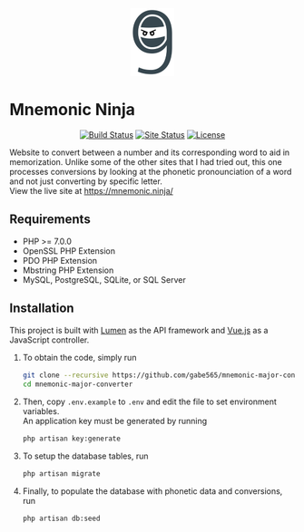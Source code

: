<p align="center">
    <a href="https://mnemonic.ninja/convert">
        <img src="/public/images/mnemonic-ninja.png?raw=true" title="Mnemonic Ninja Logo" height="120">
    </a>
</p>

# Mnemonic Ninja
<p align="center">
    <a href="https://travis-ci.org/gabe565/mnemonic-major-converter"><img src="https://img.shields.io/travis/gabe565/mnemonic-major-converter.svg" alt="Build Status"></a>
    <a href="https://mnemonic.ninja/convert"><img src="https://img.shields.io/website-up-down-green-red/https/mnemonic.ninja.svg?label=site+status" alt="Site Status"></a>
    <a href="https://github.com/gabe565/mnemonic-major-converter/blob/master/LICENSE"><img src="https://img.shields.io/github/license/gabe565/mnemonic-major-converter.svg" alt="License"></a>
</p>

Website to convert between a number and its corresponding word to aid in memorization. Unlike some of the other sites that I had tried out, this one processes conversions by looking at the phonetic pronounciation of a word and not just converting by specific letter.     
View the live site at <https://mnemonic.ninja/>

## Requirements
  - PHP >= 7.0.0
  - OpenSSL PHP Extension
  - PDO PHP Extension
  - Mbstring PHP Extension
  - MySQL, PostgreSQL, SQLite, or SQL Server

## Installation
This project is built with [Lumen](https://lumen.laravel.com/) as the API framework and [Vue.js](https://vuejs.org) as a JavaScript controller.

  1. To obtain the code, simply run

      ```sh
      git clone --recursive https://github.com/gabe565/mnemonic-major-converter
      cd mnemonic-major-converter
      ```

  2. Then, copy `.env.example` to `.env` and edit the file to set environment variables.     
     An application key must be generated by running

      ```sh
      php artisan key:generate
      ```
  3. To setup the database tables, run

      ```sh
      php artisan migrate
      ```

  4. Finally, to populate the database with phonetic data and conversions, run

      ```sh
      php artisan db:seed
      ```
